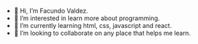 - 👋 Hi, I’m Facundo Valdez.
- 👀 I’m interested in learn more about programming.
- 🌱 I’m currently learning html, css, javascript and react.
- 💞️ I’m looking to collaborate on any place that helps me learn.

<!---
FacuValdezDev/FacuValdezDev is a ✨ special ✨ repository because its `README.md` (this file) appears on your GitHub profile.
You can click the Preview link to take a look at your changes.
--->
